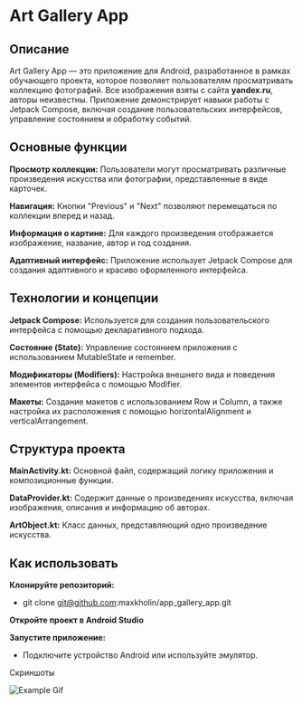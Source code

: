 # Art Gallery App

## Описание

Art Gallery App — это приложение для Android, разработанное в рамках обучающего проекта, которое позволяет пользователям просматривать коллекцию фотографий.
Все изображения взяты с сайта **yandex.ru**, авторы неизвестны.
Приложение демонстрирует навыки работы с Jetpack Compose, включая создание пользовательских интерфейсов, управление состоянием и обработку событий.

## Основные функции

**Просмотр коллекции:** Пользователи могут просматривать различные произведения искусства или фотографии, представленные в виде карточек.

**Навигация:** Кнопки "Previous" и "Next" позволяют перемещаться по коллекции вперед и назад.

**Информация о картине:** Для каждого произведения отображается изображение, название, автор и год создания.

**Адаптивный интерфейс:** Приложение использует Jetpack Compose для создания адаптивного и красиво оформленного интерфейса.

## Технологии и концепции

**Jetpack Compose:** Используется для создания пользовательского интерфейса с помощью декларативного подхода.

**Состояние (State):** Управление состоянием приложения с использованием MutableState и remember.

**Модификаторы (Modifiers):** Настройка внешнего вида и поведения элементов интерфейса с помощью Modifier.

**Макеты:** Создание макетов с использованием Row и Column, а также настройка их расположения с помощью horizontalAlignment и verticalArrangement.

## Структура проекта

**MainActivity.kt:** Основной файл, содержащий логику приложения и композиционные функции.

**DataProvider.kt:** Содержит данные о произведениях искусства, включая изображения, описания и информацию об авторах.

**ArtObject.kt:** Класс данных, представляющий одно произведение искусства.

## Как использовать

**Клонируйте репозиторий:**

- git clone git@github.com:maxkholin/app_gallery_app.git

**Откройте проект в Android Studio**

**Запустите приложение:**

- Подключите устройство Android или используйте эмулятор.

Скриншоты

![Example Gif](./images/art_gallery_app_example.gif)


